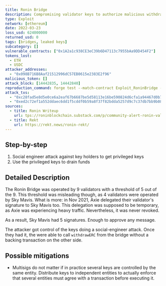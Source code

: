 ```yaml
---
title: Ronin Bridge
description: Compromising validator keys to authorize malicious withdrawals
type: Exploit
network: [ethereum]
date: 2022-03-23
loss_usd: 624000000
returned_usd: 0
tags: [bridges, leaked keys]
subcategory: []
vulnerable_contracts: ["0x1A2a1c938CE3eC39b6D47113c7955bAa9DD454F2"]
tokens_lost:
  - ETH
  - USDC
attacker_addresses:
  - "0x098B716B8Aaf21512996dC57EB0615e2383E2f96"
malicious_token: []
attack_block: [14442835, 14442840]
reproduction_command: forge test --match-contract Exploit_RoninBridge -vvv
attack_txs:
  - "0xc28fad5e8d5e0ce6a2eaf67b6687be5d58113e16be590824d6cfa1a94467d0b7"
  - "0xed2c72ef1a552ddaec6dd1f5cddf0b59a8f37f82bdda5257d9c7c37db7bb9b08"
sources:
  - title: Ronin Writeup
    url: tps://roninblockchain.substack.com/p/community-alert-ronin-validator
  - title: Rekt
    url: https://rekt.news/ronin-rekt/
---
```


## Step-by-step

1. Social engineer attack against key holders to get privileged keys
2. Use the privileged keys to drain funds

## Detailed Description

The Ronin Bridge was operated by 9 validators with a threshold of 5 out of the 9. This threshold was misleading though, as 4 validators were operated by Sky Mavis. What is more: in Nov 2021, Axie delegated their validator's signature to Sky Mavis too. This delegation was supposed to be temporary, as Axie was experiencing heavy traffic. Nevertheless, it was never revoked.

As a result, Sky Mavis had 5 signatures. Enough to approve any message.

The attacker got control of the keys doing a social-engineer attack. Once they had it, the were able to call `withdrawERC` from the bridge without a backing transaction on the other side.

## Possible mitigations

- Multisigs do not matter if in practice several keys are controlled by the same entity. Distribute keys to independent entities to actually enforce that several entities must agree with a transaction before executing it.
